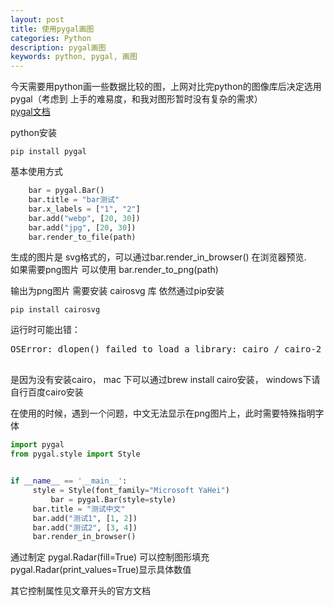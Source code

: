 ```yaml
---
layout: post
title: 使用pygal画图
categories: Python
description: pygal画图
keywords: python, pygal, 画图
---
```


今天需要用python画一些数据比较的图，上网对比完python的图像库后决定选用pygal（考虑到 上手的难易度，和我对图形暂时没有复杂的需求）  
[pygal文档](http://www.pygal.org/en/latest/documentation/index.html)

python安装 
```shell
pip install pygal    
```
基本使用方式  

```python
    bar = pygal.Bar()
    bar.title = "bar测试"
    bar.x_labels = ["1", "2"]
    bar.add("webp", [20, 30])
    bar.add("jpg", [20, 30])
    bar.render_to_file(path)
```

生成的图片是 svg格式的，可以通过bar.render_in_browser() 在浏览器预览.  
如果需要png图片 可以使用 bar.render_to_png(path)  

输出为png图片 需要安装 cairosvg 库 依然通过pip安装   

```
pip install cairosvg
```

运行时可能出错：  
<pre>
OSError: dlopen() failed to load a library: cairo / cairo-2 / cairo-gobject-2

</pre>
是因为没有安装cairo， mac 下可以通过brew install cairo安装， windows下请自行百度cairo安装  

在使用的时候，遇到一个问题，中文无法显示在png图片上，此时需要特殊指明字体  

```python
import pygal
from pygal.style import Style


if __name__ == '__main__':
	 style = Style(font_family="Microsoft YaHei")
         bar = pygal.Bar(style=style)
	 bar.title = "测试中文"
	 bar.add("测试1", [1, 2])
	 bar.add("测试2", [3, 4])
	 bar.render_in_browser()
```  

通过制定 pygal.Radar(fill=True) 可以控制图形填充  
pygal.Radar(print_values=True)显示具体数值  

其它控制属性见文章开头的官方文档
